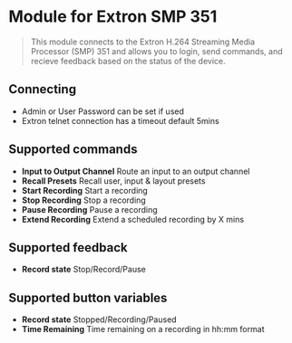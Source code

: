 # Module for Extron SMP 351

> This module connects to the Extron H.264 Streaming Media Processor (SMP) 351 and allows you to login, send commands, and recieve feedback based on the status of the device.

## Connecting

* Admin or User Password can be set if used
* Extron telnet connection has a timeout default 5mins

## Supported commands

* **Input to Output Channel** Route an input to an output channel
* **Recall Presets** Recall user, input & layout presets
* **Start Recording** Start a recording
* **Stop Recording** Stop a recording
* **Pause Recording** Pause a recording
* **Extend Recording** Extend a scheduled recording by X mins

## Supported feedback

* **Record state** Stop/Record/Pause

## Supported button variables

* **Record state** Stopped/Recording/Paused
* **Time Remaining** Time remaining on a recording in hh:mm format
